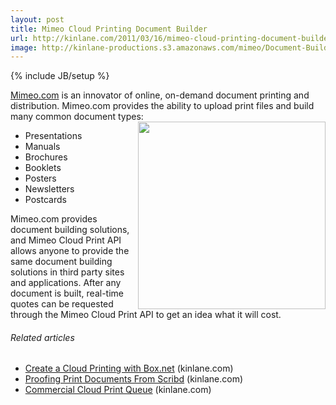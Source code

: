 ```yaml
---
layout: post
title: Mimeo Cloud Printing Document Builder
url: http://kinlane.com/2011/03/16/mimeo-cloud-printing-document-builder/
image: http://kinlane-productions.s3.amazonaws.com/mimeo/Document-Builder.png
---
```

{% include JB/setup %}
<a title="Mimeo.com" href="http://www.Mimeo.com">Mimeo.com</a> is an innovator of online, on-demand document printing and distribution.
Mimeo.com provides the ability to upload print files and build many common document types:<img src="http://kinlane-productions.s3.amazonaws.com/mimeo/Document-Builder.png"  width="300" align="right" />
<ul>
     <li>Presentations
     </li>
     <li>Manuals
     </li>
     <li>Brochures
     </li>
     <li>Booklets
     </li>
     <li>Posters
     </li>
     <li>Newsletters
     </li>
     <li>Postcards
     </li>
</ul>Mimeo.com provides document building solutions, and Mimeo Cloud Print API allows anyone to provide the same document building solutions in third party sites and applications.
After any document is built, real-time quotes can be requested through the Mimeo Cloud Print API to get an idea what it will cost.
<h6 class="zemanta-related-title c2">
     Related articles
</h6>
<ul class="zemanta-article-ul">
     <li class="zemanta-article-ul-li">
          <a href="http://www.kinlane.com/2011/03/create-a-cloud-printing-with-box-net/">Create a Cloud Printing with Box.net</a> (kinlane.com)
     </li>
     <li class="zemanta-article-ul-li">
          <a href="http://www.kinlane.com/2011/01/proofing-print-documents-from-scribd/">Proofing Print Documents From Scribd</a> (kinlane.com)
     </li>
     <li class="zemanta-article-ul-li">
          <a href="http://www.kinlane.com/2011/03/commercial-print-queue/">Commercial Cloud Print Queue</a> (kinlane.com)
     </li>
</ul>